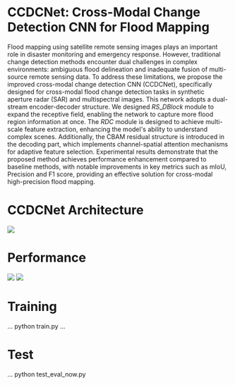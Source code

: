 # CCDCNet: Cross-Modal Change Detection CNN for Flood Mapping

Flood mapping using satellite remote sensing images plays an important role in disaster monitoring and emergency response. However, traditional change detection 
methods encounter dual challenges in complex environments: ambiguous flood delineation and inadequate fusion of multi-source remote sensing data. To address these 
limitations, we propose the improved cross-modal change detection CNN (CCDCNet), specifically designed for cross-modal flood change detection tasks in synthetic 
aperture radar (SAR) and multispectral images. This network adopts a dual-stream encoder-decoder structure. We designed $RS\_DBlock$ module to expand the receptive 
field, enabling the network to capture more flood region information at once. The $RDC$ module is designed to achieve multi-scale feature extraction, enhancing the 
model's ability to understand complex scenes. Additionally, the CBAM residual structure is introduced in the decoding part, which implements channel-spatial attention 
mechanisms for adaptive feature selection. Experimental results demonstrate that the proposed method achieves performance enhancement compared to baseline methods, 
with notable improvements in key metrics such as mIoU, Precision and F1 score, providing an effective solution for cross-modal high-precision flood mapping. 

# CCDCNet Architecture
![](https://github.com/liyaisme/CCDCNet/blob/master/imgs/architecture3.jpg)

# Performance
![](https://github.com/liyaisme/CCDCNet/blob/master/imgs/flood2.jpg)
![](https://github.com/liyaisme/CCDCNet/blob/master/imgs/table.png)

# Training
...
python train.py
...

# Test
...
python test_eval_now.py

